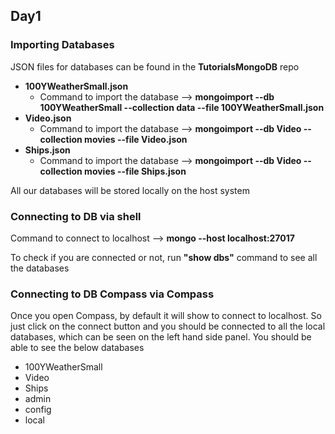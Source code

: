## Day1

### Importing Databases

JSON files for databases can be found in the **TutorialsMongoDB** repo

* **100YWeatherSmall.json**
  * Command to import the database --> **mongoimport --db 100YWeatherSmall --collection data --file 100YWeatherSmall.json** 
* **Video.json**
  * Command to import the database --> **mongoimport --db Video --collection movies --file Video.json**
* **Ships.json**
  * Command to import the database --> **mongoimport --db Video --collection movies --file Ships.json**
  
All our databases will be stored locally on the host system

### Connecting to DB via shell

Command to connect to localhost --> **mongo --host localhost:27017**

To check if you are connected or not, run **"show dbs"** command to see all the databases

### Connecting to DB Compass via Compass

Once you open Compass, by default it will show to connect to localhost. So just click on the connect button and you should be connected to all the local databases, which can be seen on the left hand side panel.
You should be able to see the below databases

* 100YWeatherSmall
* Video
* Ships
* admin
* config
* local

